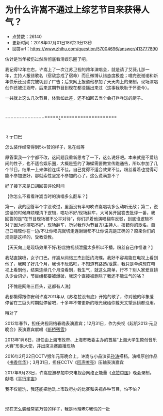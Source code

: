 # 为什么许嵩不通过上综艺节目来获得人气？
- 点赞数：26140
- 更新时间：2018年07月01日18时23分13秒
- 回答url：https://www.zhihu.com/question/57004696/answer/413777890
<body>
 <p data-pid="g08OAMl3">估计是当年被伤过然后彻底看清娱乐圈了吧。</p>
 <p data-pid="LolreYe7">我记得12年左右，许嵩上了一次江苏卫视的跨年演唱会，就是请了艾薇儿那一年，主持人报错歌名（宿敌念成了宿命）而且微博认错态度极差；唱完说谢谢和新年快乐还没讲完被切到了广告；后来网上报道他参加了天天向上的录制，现场演唱创作还被汪涵夸，后来这期节目到现在都没播出来过（这事我耿耿于怀至今）。</p>
 <p data-pid="clMOVgZK">一共就上这么几次节目，体验如此差，还不如回去当个会打乒乓球的厨子。</p>
 <p class="ztext-empty-paragraph"><br></p>
 <p data-pid="LY0ISqD-">===================¿====================</p>
 <p class="ztext-empty-paragraph"><br></p>
 <p data-pid="XBnFWC1I">彳亍口巴</p>
 <p data-pid="WYPCunbu">怎么装作经常得到5k+赞的样子，急在线等</p>
 <p data-pid="ulTLWEGA">原答案我一个字都不改，这问题我重新思考了一下，这么说好吧。本来就是不爱热闹的性子，也不适合娱乐圈，大概是签约了海蝶需要做宣传跑通告，所以参加了几个节目，结果一上来体验连续不佳，自己觉得不适合效果不佳，粉丝看着也觉得可能不参加更好，那就索性坚定不参加的心了，这么说满意不？</p>
 <p data-pid="FEbyYfRB">好了接下来是口胡回答评论时间</p>
 <p data-pid="FX8e6Ipj">【你怎么不看看许嵩当时的演唱多么翻车？】</p>
 <p data-pid="OlXFeHRl">第一，我的回答半个字没改过，里面没有半句吹许嵩唱功多么动听无敌；第二，说这话的时候麻烦理清下逻辑，唱功不好/现场翻车，大可另开回答去批评一番，我回答的是“在节目现场被不公平对待”，你们抓着他演唱翻车反驳，到底谁逻辑不对？因为你演唱不好，现场翻车，所以我作为节目方/主持人，报错你的歌名，自己口嗨晾你在一边/不让你唱完就切走连谢谢都不让你说完是正确的？原来你们的规则是这样的，受教受教。</p>
 <p data-pid="9KHlGdiB">【天天向上是现场效果不好/粉丝拍视频泄露太多所以不播，粉丝自己作怪谁？】</p>
 <p data-pid="9998GmwO">我站直挨喷，女子口巴。许嵩从网络三杰到签约海蝶，我好不容易能在电视上看到他了，我盼了好几个月，我也不玩贴吧，不知道有路透/泄露，我只是单纯想在电视上看到他，结果连续几个月没看到，我生气，就这么简单，行不？别人家爱豆镜头少台词少，节目组都要被爆破，我这个直接被删除了我还不能生气的咯？</p>
 <p data-pid="RuF3zMw3">【不愧是网络三巨头，这都有人洗】</p>
 <p data-pid="XATYgAJH">我都懒得跟你安利许嵩2011年从《苏格拉没有底》开始的歌了，你对他的印象爱停留在三巨头时期就停留吧，十多年不带更新的眼光我给你戴天文望远镜都没用。</p>
 <p data-pid="QAX52Hlx">哦对了</p>
 <p data-pid="rA472vkn">2012年春节，担任央视网络春晚表演嘉宾；12月31日，作为央视《起航2013·元旦晚会》表演嘉宾献唱《<a href="https://link.zhihu.com/?target=https%3A//baike.baidu.com/item/%25E6%2596%25AD%25E6%25A1%25A5%25E6%25AE%258B%25E9%259B%25AA" class=" wrap external" target="_blank" rel="nofollow noreferrer">断桥残雪</a>》</p>
 <p data-pid="HyRI3JAZ">2013年1月6日，担任由上海市政府、上海市教委主办的首届“上海大学生原创音乐大赛”形象大使，并出席决赛直播现场</p>
 <p data-pid="66uOiLcl">2016年2月22日CCTV猴年元宵晚会上，许嵩与小品演员<a href="https://link.zhihu.com/?target=https%3A//baike.baidu.com/item/%25E5%25AD%2599%25E6%25B6%259B/3891724" class=" wrap external" target="_blank" rel="nofollow noreferrer">孙涛</a>搭档，演唱原创作品《<a href="https://link.zhihu.com/?target=https%3A//baike.baidu.com/item/%25E4%25B9%25A6%25E9%25A6%2599%25E5%25B9%25B4%25E5%258D%258E" class=" wrap external" target="_blank" rel="nofollow noreferrer">书香年华</a>》；3月31日，担任CCTV《<a href="https://link.zhihu.com/?target=https%3A//baike.baidu.com/item/%25E5%259B%259E%25E5%25A3%25B0%25E5%2598%25B9%25E4%25BA%25AE/10663952" class=" wrap external" target="_blank" rel="nofollow noreferrer">回声嘹亮</a>》压轴表演嘉宾</p>
 <p data-pid="St4A0jN9">2017年9月23日，许嵩应邀参加中央电视台网络正能量《<a href="https://link.zhihu.com/?target=https%3A//baike.baidu.com/item/%25E7%2582%25B9%25E8%25B5%259E%25E4%25B8%25AD%25E5%259B%25BD/22150563" class=" wrap external" target="_blank" rel="nofollow noreferrer">点赞中国</a>》晚会录制，献唱《<a href="https://link.zhihu.com/?target=https%3A//baike.baidu.com/item/%25E5%25B9%25B3%25E8%25A1%258C%25E5%25AE%2587%25E5%25AE%2599/19672845" class=" wrap external" target="_blank" rel="nofollow noreferrer">平行宇宙</a>》</p>
 <p data-pid="JMLe_1jl">我不仅能洗，我还能把他洗上市政府办的比赛和央视各种节目，怕不怕？</p>
 <p class="ztext-empty-paragraph"><br></p>
 <p data-pid="ODlkVi63">现在怎么装经常拿万赞的样子，我是地理老C我慌的一批</p>
</body>